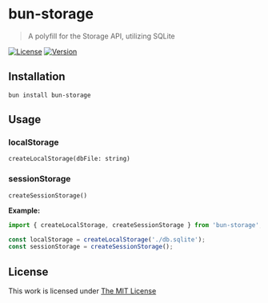 # bun-storage

> A polyfill for the Storage API, utilizing SQLite

[![License](https://img.shields.io/github/license/idleberg/bun-storage?color=blue&style=for-the-badge)](https://github.com/idleberg/bun-storage/blob/main/LICENSE)
[![Version](https://img.shields.io/npm/v/bun-storage?style=for-the-badge)](https://www.npmjs.org/package/bun-storage)

## Installation

`bun install bun-storage`

## Usage

### localStorage

`createLocalStorage(dbFile: string)`

### sessionStorage

`createSessionStorage()`

**Example:**

```js
import { createLocalStorage, createSessionStorage } from 'bun-storage';

const localStorage = createLocalStorage('./db.sqlite');
const sessionStorage = createSessionStorage();
```
## License

This work is licensed under [The MIT License](https://opensource.org/licenses/MIT)
